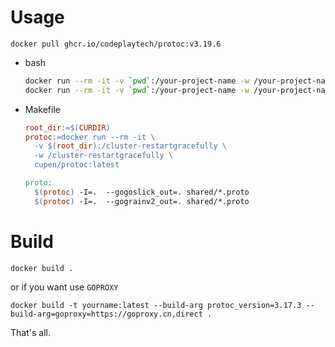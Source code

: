 # Usage
```
docker pull ghcr.io/codeplaytech/protoc:v3.19.6
```


* bash
  ```bash
  docker run --rm -it -v `pwd`:/your-project-name -w /your-project-name cupen/protoc:latest -I=. --gogoslick_out=. shared/*.proto
  docker run --rm -it -v `pwd`:/your-project-name -w /your-project-name cupen/protoc:latest -I=. --gograinv2_out=. shared/*.proto
  ```
* Makefile
  ```Makefile
  root_dir:=$(CURDIR)
  protoc:=docker run --rm -it \
  	-v $(root_dir):/cluster-restartgracefully \
  	-w /cluster-restartgracefully \
  	cupen/protoc:latest

  proto:
  	$(protoc) -I=.  --gogoslick_out=. shared/*.proto
  	$(protoc) -I=.  --gograinv2_out=. shared/*.proto
  ```

# Build
```
docker build .
```
or if you want use `GOPROXY`
```
docker build -t yourname:latest --build-arg protoc_version=3.17.3 --build-arg=goproxy=https://goproxy.cn,direct .
```
That's all.
